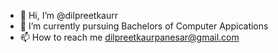 - 👋 Hi, I’m @dilpreetkaurr
- 🌱 I’m currently pursuing Bachelors of Computer Appications
- 📫 How to reach me dilpreetkaurpanesar@gmail.com

<!---
dilpreetkaurr/dilpreetkaurr is a ✨ special ✨ repository because its `README.md` (this file) appears on your GitHub profile.
You can click the Preview link to take a look at your changes.
--->

